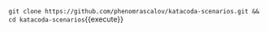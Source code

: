 `git clone https://github.com/phenomrascalov/katacoda-scenarios.git && cd katacoda-scenarios`{{execute}}
